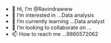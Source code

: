 - 👋 Hi, I’m @Ravindrawww
- 👀 I’m interested in ...Data analysis 
- 🌱 I’m currently learning ...Data analyst 
- 💞️ I’m looking to collaborate on ...
- 📫 How to reach me ...9860572062

<!---
Ravindrawww/Ravindrawww is a ✨ special ✨ repository because its `README.md` (this file) appears on your GitHub profile.
You can click the Preview link to take a look at your changes.
--->
